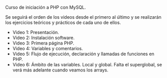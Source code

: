 Curso de iniciación a PHP con MySQL.

Se seguirá el orden de los videos desde el primero al último y se realizarán los ejercicios teóricos y prácticos de cada uno de ellos.

- Video 1: Presentación.
- Video 2: Instalación software.
- Video 3: Primera página PHP.
- Video 4: Variables y comentarios.
- Video 5: Flujo de ejecución, declaración y llamadas de funciones en PHP.
- Video 6: Ámbito de las variables. Local y global. Falta el superglobal, se verá más adelante cuando veamos los arrays.